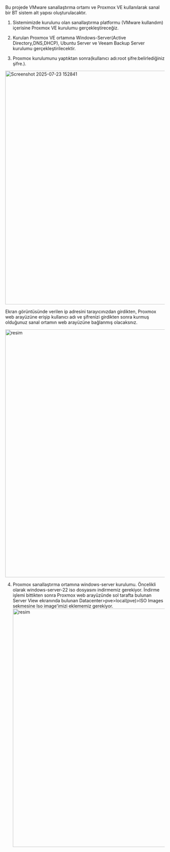 Bu projede VMware sanallaştırma ortamı ve Proxmox VE kullanılarak sanal bir BT sistem alt yapısı oluşturulacaktır.

1. Sistemimizde kurulunu olan sanallaştırma platformu (VMware kullandım) içerisine Proxmox VE kurulumu gerçekleştireceğiz.
2. Kurulan Proxmox VE ortamına Windows-Server(Active Directory,DNS,DHCP), Ubuntu Server ve Veeam Backup Server kurulumu gerçekleştirilecektir.

3. Proxmox kurulumunu yaptıktan sonra(kullanıcı adı:root şifre:belirlediğiniz şifre.).
<img width="1457" height="738" alt="Screenshot 2025-07-23 152841" src="https://github.com/user-attachments/assets/f03714a2-658e-49fd-ae40-8233e3a15241" />

Ekran görüntüsünde verilen ip adresini tarayıcınızdan girdikten, Proxmox web arayüzüne erişip kullanıcı adı ve şifrenizi girdikten sonra kurmuş olduğunuz sanal ortamın web arayüzüne bağlanmış olacaksnız.

<img width="1914" height="783" alt="resim" src="https://github.com/user-attachments/assets/2561ed54-7b84-481a-9e15-2205e377226d" />

4. Proxmox sanallaştırma ortamına windows-server kurulumu.
   Öncelikli olarak windows-server-22 iso dosyasını indirmemiz gerekiyor.
   İndirme işlemi bittikten sonra Proxmox web arayüzünde sol tarafta bulunan Server View ekranında bulunan Datacenter>pve>local(pve)>ISO Images sekmesine Iso image'imizi eklememiz gerekiyor.
   <img width="1913" height="753" alt="resim" src="https://github.com/user-attachments/assets/4cd3125f-deba-45f8-a1a5-6a7268bf83a8" />
